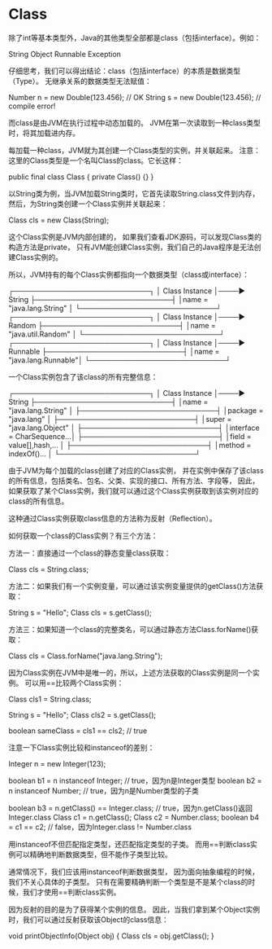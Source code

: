 # Class

除了int等基本类型外，Java的其他类型全部都是class（包括interface）。例如：

String
Object
Runnable
Exception

仔细思考，我们可以得出结论：class（包括interface）的本质是数据类型（Type）。
无继承关系的数据类型无法赋值：

Number n = new Double(123.456); // OK
String s = new Double(123.456); // compile error!

而class是由JVM在执行过程中动态加载的。
JVM在第一次读取到一种class类型时，将其加载进内存。

每加载一种class，JVM就为其创建一个Class类型的实例，并关联起来。
注意：这里的Class类型是一个名叫Class的class。它长这样：

public final class Class {
    private Class() {}
}

以String类为例，当JVM加载String类时，它首先读取String.class文件到内存，
然后，为String类创建一个Class实例并关联起来：

Class cls = new Class(String);

这个Class实例是JVM内部创建的，
如果我们查看JDK源码，可以发现Class类的构造方法是private，
只有JVM能创建Class实例，我们自己的Java程序是无法创建Class实例的。

所以，JVM持有的每个Class实例都指向一个数据类型（class或interface）：

┌───────────────────────────┐
│      Class Instance       │────▶ String
├───────────────────────────┤
│name = "java.lang.String"  │
└───────────────────────────┘
┌───────────────────────────┐
│      Class Instance       │────▶ Random
├───────────────────────────┤
│name = "java.util.Random"  │
└───────────────────────────┘
┌───────────────────────────┐
│      Class Instance       │────▶ Runnable
├───────────────────────────┤
│name = "java.lang.Runnable"│
└───────────────────────────┘

一个Class实例包含了该class的所有完整信息：

┌───────────────────────────┐
│      Class Instance       │────▶ String
├───────────────────────────┤
│name = "java.lang.String"  │
├───────────────────────────┤
│package = "java.lang"      │
├───────────────────────────┤
│super = "java.lang.Object" │
├───────────────────────────┤
│interface = CharSequence...│
├───────────────────────────┤
│field = value[],hash,...   │
├───────────────────────────┤
│method = indexOf()...      │
└───────────────────────────┘

由于JVM为每个加载的class创建了对应的Class实例，
并在实例中保存了该class的所有信息，包括类名、包名、父类、实现的接口、所有方法、字段等，
因此，如果获取了某个Class实例，我们就可以通过这个Class实例获取到该实例对应的class的所有信息。

这种通过Class实例获取class信息的方法称为反射（Reflection）。

如何获取一个class的Class实例？有三个方法：

方法一：直接通过一个class的静态变量class获取：

Class cls = String.class;

方法二：如果我们有一个实例变量，可以通过该实例变量提供的getClass()方法获取：

String s = "Hello";
Class cls = s.getClass();

方法三：如果知道一个class的完整类名，可以通过静态方法Class.forName()获取：

Class cls = Class.forName("java.lang.String");

因为Class实例在JVM中是唯一的，所以，上述方法获取的Class实例是同一个实例。
可以用==比较两个Class实例：

Class cls1 = String.class;

String s = "Hello";
Class cls2 = s.getClass();

boolean sameClass = cls1 == cls2; // true

注意一下Class实例比较和instanceof的差别：

Integer n = new Integer(123);

boolean b1 = n instanceof Integer; // true，因为n是Integer类型
boolean b2 = n instanceof Number; // true，因为n是Number类型的子类

boolean b3 = n.getClass() == Integer.class; // true，因为n.getClass()返回Integer.class
Class c1 = n.getClass();
Class c2 = Number.class;
boolean b4 = c1 == c2; // false，因为Integer.class != Number.class

用instanceof不但匹配指定类型，还匹配指定类型的子类。
而用==判断class实例可以精确地判断数据类型，但不能作子类型比较。

通常情况下，我们应该用instanceof判断数据类型，
因为面向抽象编程的时候，我们不关心具体的子类型。
只有在需要精确判断一个类型是不是某个class的时候，我们才使用==判断class实例。

因为反射的目的是为了获得某个实例的信息。
因此，当我们拿到某个Object实例时，我们可以通过反射获取该Object的class信息：

void printObjectInfo(Object obj) {
    Class cls = obj.getClass();
}



























































